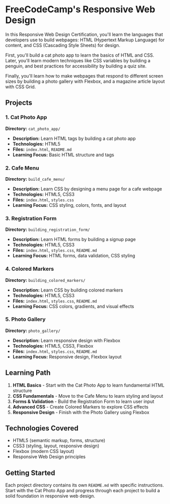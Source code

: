 # FreeCodeCamp's Responsive Web Design

In this Responsive Web Design Certification, you'll learn the languages that developers use to build webpages: HTML (Hypertext Markup Language) for content, and CSS (Cascading Style Sheets) for design.

First, you'll build a cat photo app to learn the basics of HTML and CSS. Later, you'll learn modern techniques like CSS variables by building a penguin, and best practices for accessibility by building a quiz site.

Finally, you'll learn how to make webpages that respond to different screen sizes by building a photo gallery with Flexbox, and a magazine article layout with CSS Grid.

## Projects

### 1. Cat Photo App
**Directory:** `cat_photo_app/`
- **Description:** Learn HTML tags by building a cat photo app
- **Technologies:** HTML5
- **Files:** `index.html`, `README.md`
- **Learning Focus:** Basic HTML structure and tags

### 2. Cafe Menu
**Directory:** `build_cafe_menu/`
- **Description:** Learn CSS by designing a menu page for a cafe webpage
- **Technologies:** HTML5, CSS3
- **Files:** `index.html`, `styles.css`
- **Learning Focus:** CSS styling, colors, fonts, and layout

### 3. Registration Form
**Directory:** `building_registration_form/`
- **Description:** Learn HTML forms by building a signup page
- **Technologies:** HTML5, CSS3
- **Files:** `index.html`, `styles.css`, `README.md`
- **Learning Focus:** HTML forms, data validation, CSS styling

### 4. Colored Markers
**Directory:** `building_colored_markers/`
- **Description:** Learn CSS by building colored markers
- **Technologies:** HTML5, CSS3
- **Files:** `index.html`, `styles.css`, `README.md`
- **Learning Focus:** CSS colors, gradients, and visual effects

### 5. Photo Gallery
**Directory:** `photo_gallery/`
- **Description:** Learn responsive design with Flexbox
- **Technologies:** HTML5, CSS3, Flexbox
- **Files:** `index.html`, `styles.css`, `README.md`
- **Learning Focus:** Responsive design, Flexbox layout

## Learning Path

1. **HTML Basics** - Start with the Cat Photo App to learn fundamental HTML structure
2. **CSS Fundamentals** - Move to the Cafe Menu to learn styling and layout
3. **Forms & Validation** - Build the Registration Form to learn user input
4. **Advanced CSS** - Create Colored Markers to explore CSS effects
5. **Responsive Design** - Finish with the Photo Gallery using Flexbox

## Technologies Covered
- HTML5 (semantic markup, forms, structure)
- CSS3 (styling, layout, responsive design)
- Flexbox (modern CSS layout)
- Responsive Web Design principles

## Getting Started
Each project directory contains its own `README.md` with specific instructions. Start with the Cat Photo App and progress through each project to build a solid foundation in responsive web design.

